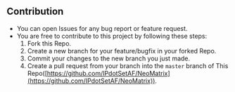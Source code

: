 ## Contribution
- You can open Issues for any bug report or feature request.
- You are free to contribute to this project by following these steps:
   1. Fork this Repo.
   2. Create a new branch for your feature/bugfix in your forked Repo.
   3. Commit your changes to the new branch you just made.
   4. Create a pull request from your branch into the `master` branch of This Repo([https://github.com/IPdotSetAF/NeoMatrix](https://github.com/IPdotSetAF/NeoMatrix)).
